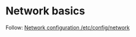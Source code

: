 # Network basics

Follow: [Network configuration /etc/config/network](/docs/guide-user/network/network_configuration "docs:guide-user:network:network_configuration")
